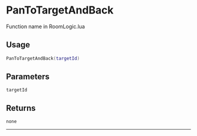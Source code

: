 # PanToTargetAndBack
Function name in RoomLogic.lua
## Usage
```lua
PanToTargetAndBack(targetId)
```
## Parameters
`targetId`
## Returns
`none`

---